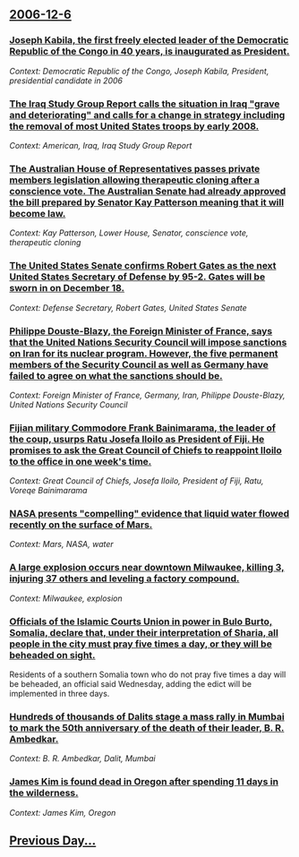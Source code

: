 ## [2006-12-6](/news/2006/12/6/index.md)

### [ Joseph Kabila, the first freely elected leader of the Democratic Republic of the Congo in 40 years, is inaugurated as President. ](/news/2006/12/6/joseph-kabila-the-first-freely-elected-leader-of-the-democratic-republic-of-the-congo-in-40-years-is-inaugurated-as-president.md)
_Context: Democratic Republic of the Congo, Joseph Kabila, President, presidential candidate in 2006_

### [ The Iraq Study Group Report calls the situation in Iraq "grave and deteriorating" and calls for a change in strategy including the removal of most United States troops by early 2008. ](/news/2006/12/6/the-iraq-study-group-report-calls-the-situation-in-iraq-grave-and-deteriorating-and-calls-for-a-change-in-strategy-including-the-removal.md)
_Context: American, Iraq, Iraq Study Group Report_

### [ The Australian House of Representatives passes private members legislation allowing therapeutic cloning after a conscience vote. The Australian Senate had already approved the bill prepared by Senator Kay Patterson meaning that it will become law. ](/news/2006/12/6/the-australian-house-of-representatives-passes-private-members-legislation-allowing-therapeutic-cloning-after-a-conscience-vote-the-austra.md)
_Context: Kay Patterson, Lower House, Senator, conscience vote, therapeutic cloning_

### [ The United States Senate confirms Robert Gates as the next United States Secretary of Defense by 95-2. Gates will be sworn in on December 18. ](/news/2006/12/6/the-united-states-senate-confirms-robert-gates-as-the-next-united-states-secretary-of-defense-by-95-2-gates-will-be-sworn-in-on-december-1.md)
_Context: Defense Secretary, Robert Gates, United States Senate_

### [ Philippe Douste-Blazy, the Foreign Minister of France, says that the United Nations Security Council will impose sanctions on Iran for its nuclear program. However, the five permanent members of the Security Council as well as Germany have failed to agree on what the sanctions should be. ](/news/2006/12/6/philippe-douste-blazy-the-foreign-minister-of-france-says-that-the-united-nations-security-council-will-impose-sanctions-on-iran-for-its.md)
_Context: Foreign Minister of France, Germany, Iran, Philippe Douste-Blazy, United Nations Security Council_

### [ Fijian military Commodore Frank Bainimarama, the leader of the coup, usurps Ratu Josefa Iloilo as President of Fiji. He promises to ask the Great Council of Chiefs to reappoint Iloilo to the office in one week's time. ](/news/2006/12/6/fijian-military-commodore-frank-bainimarama-the-leader-of-the-coup-usurps-ratu-josefa-iloilo-as-president-of-fiji-he-promises-to-ask-the.md)
_Context: Great Council of Chiefs, Josefa Iloilo, President of Fiji, Ratu, Voreqe Bainimarama_

### [ NASA presents "compelling" evidence that liquid water flowed recently on the surface of Mars. ](/news/2006/12/6/nasa-presents-compelling-evidence-that-liquid-water-flowed-recently-on-the-surface-of-mars.md)
_Context: Mars, NASA, water_

### [ A large explosion occurs near downtown Milwaukee, killing 3, injuring 37 others and leveling a factory compound.](/news/2006/12/6/a-large-explosion-occurs-near-downtown-milwaukee-killing-3-injuring-37-others-and-leveling-a-factory-compound.md)
_Context: Milwaukee, explosion_

### [ Officials of the Islamic Courts Union in power in Bulo Burto, Somalia, declare that, under their interpretation of Sharia, all people in the city must pray five times a day, or they will be beheaded on sight. ](/news/2006/12/6/officials-of-the-islamic-courts-union-in-power-in-bulo-burto-somalia-declare-that-under-their-interpretation-of-sharia-all-people-in-th.md)
Residents of a southern Somalia town who do not pray five times a day will be beheaded, an official said Wednesday, adding the edict will be implemented in three days.

### [ Hundreds of thousands of Dalits stage a mass rally in Mumbai to mark the 50th anniversary of the death of their leader, B. R. Ambedkar. ](/news/2006/12/6/hundreds-of-thousands-of-dalits-stage-a-mass-rally-in-mumbai-to-mark-the-50th-anniversary-of-the-death-of-their-leader-b-r-ambedkar.md)
_Context: B. R. Ambedkar, Dalit, Mumbai_

### [ James Kim is found dead in Oregon after spending 11 days in the wilderness. ](/news/2006/12/6/james-kim-is-found-dead-in-oregon-after-spending-11-days-in-the-wilderness.md)
_Context: James Kim, Oregon_

## [Previous Day...](/news/2006/12/5/index.md)

